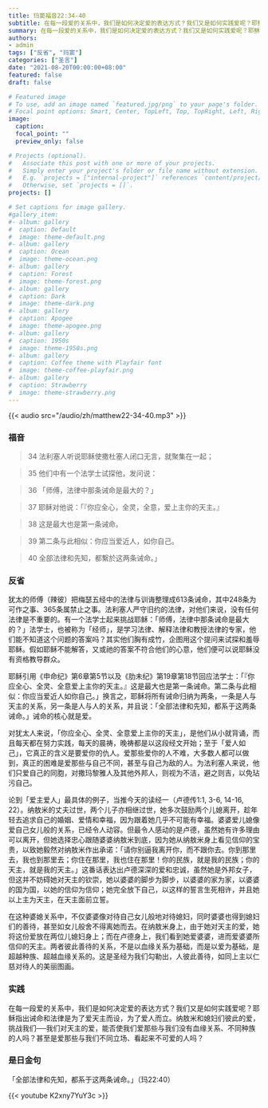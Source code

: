 ```yaml
---
title: 玛窦福音22:34-40
subtitle: 在每一段爱的关系中，我们是如何决定爱的表达方式？我们又是如何实践爱呢？耶稣指出诫命和法律是为了爱天主而设，为了爱人而立。纳敖米和媳妇们彼此的爱，挑战我们──我们对天主的爱，能否使我们爱那些与我们没有血缘关系、不同种族的人吗？甚至是爱那些与我们不同立场、看起来不可爱的人吗？
summary: 在每一段爱的关系中，我们是如何决定爱的表达方式？我们又是如何实践爱呢？耶稣指出诫命和法律是为了爱天主而设，为了爱人而立。纳敖米和媳妇们彼此的爱，挑战我们──我们对天主的爱，能否使我们爱那些与我们没有血缘关系、不同种族的人吗？甚至是爱那些与我们不同立场、看起来不可爱的人吗？
authors:
- admin
tags: ["反省", "玛窦"]
categories: ["圣言"]
date: "2021-08-20T00:00:00+08:00"
featured: false
draft: false

# Featured image
# To use, add an image named `featured.jpg/png` to your page's folder.
# Focal point options: Smart, Center, TopLeft, Top, TopRight, Left, Right, BottomLeft, Bottom, BottomRight
image:
  caption:
  focal_point: ""
  preview_only: false

# Projects (optional).
#   Associate this post with one or more of your projects.
#   Simply enter your project's folder or file name without extension.
#   E.g. `projects = ["internal-project"]` references `content/project/deep-learning/index.md`.
#   Otherwise, set `projects = []`.
projects: []

# Set captions for image gallery.
#gallery_item:
#- album: gallery
#  caption: Default
#  image: theme-default.png
#- album: gallery
#  caption: Ocean
#  image: theme-ocean.png
#- album: gallery
#  caption: Forest
#  image: theme-forest.png
#- album: gallery
#  caption: Dark
#  image: theme-dark.png
#- album: gallery
#  caption: Apogee
#  image: theme-apogee.png
#- album: gallery
#  caption: 1950s
#  image: theme-1950s.png
#- album: gallery
#  caption: Coffee theme with Playfair font
#  image: theme-coffee-playfair.png
#- album: gallery
#  caption: Strawberry
#  image: theme-strawberry.png
---
```


{{< audio src="/audio/zh/matthew22-34-40.mp3" >}}

### 福音
> 34 法利塞人听说耶稣使撒杜塞人闭口无言，就聚集在一起；

> 35 他们中有一个法学士试探他，发问说：

> 36 「师傅，法律中那条诫命是最大的？」

> 37 耶稣对他说：「『你应全心，全灵，全意，爱上主你的天主。』

> 38 这是最大也是第一条诫命。

> 39 第二条与此相似：你应当爱近人，如你自己。

> 40 全部法律和先知，都繫於这两条诫命。」

### 反省
犹太的师傅（辣彼）把梅瑟五经中的法律与训诲整理成613条诫命，其中248条为可作之事、365条属禁止之事。法利塞人严守旧约的法律，对他们来说，没有任何法律是不重要的。有一个法学士起来挑战耶稣：「师傅，法律中那条诫命是最大的？」法学士，也被称为「经师」，是学习法律、解释法律和教授法律的专家，他们能不知道这个问题的答案吗？其实他们胸有成竹，企图用这个提问来试探和羞辱耶稣。假如耶稣不能解答，又或祂的答案不符合他们的心意，他们便可以说耶稣没有资格教导群众。

耶稣引用《申命纪》第6章第5节以及《肋未纪》第19章第18节回应法学士：「『你应全心、全灵、全意爱上主你的天主。』这是最大也是第一条诫命。第二条与此相似：你应当爱近人如你自己。」换言之，耶稣将所有诫命归纳为两条，一条是人与天主的关系，另一条是人与人的关系，并且说：「全部法律和先知，都系于这两条诫命。」诫命的核心就是爱。

对犹太人来说，「你应全心、全灵、全意爱上主你的天主」，是他们从小就背诵，而且每天都在努力实践，每天的晨祷，晚祷都是以这段经文开始；至于「爱人如己」，它真正的含义是要爱你的仇人。爱那些爱你的人不难，大多数人都可以做到，真正的困难是爱那些与自己不同，甚至与自己为敌的人。为法利塞人来说，他们只爱自己的同胞，对撒玛黎雅人及其他外邦人，则视为不洁，避之则吉，以免玷污自己。

论到「爱主爱人」最具体的例子，当推今天的读经一（卢德传1:1, 3-6, 14-16, 22）。纳敖米的丈夫过世，两个儿子亦相继过世，她多次鼓励两个儿媳离开，趁年轻去追求自己的婚姻、爱情和幸福，因为跟着她几乎不可能有幸福。婆婆爱儿媳像爱自己女儿般的关系，已经令人动容。但最令人感动的是卢德，虽然她有许多理由可以离开，但她选择忠心跟随婆婆纳敖米到底，因为她从纳敖米身上看见信仰的宝贵，以致她毅然对纳敖米作出承诺：「请你别逼我离开你，而不跟你去。你到那里去，我也到那里去；你住在那里，我也住在那里！你的民族，就是我的民族；你的天主，就是我的天主。」这番话表达出卢德深深的爱和忠诚，虽然她是外邦女子，但这并不妨碍她对天主的钦崇，她以婆婆的脚步为脚步，以婆婆的家为家，以婆婆的国为国，以她的信仰为信仰；她完全放下自己，以这样的誓言生死相许，并且她以上主为天主，在天主面前立誓。

在这种婆媳关系中，不仅婆婆像对待自己女儿般地对待媳妇，同时婆婆也得到媳妇们的善待，甚至如女儿般舍不得离她而去。在纳敖米身上，由于她对天主的爱，她将这份爱放在两位儿媳妇身上；而在卢德身上，我们看到她爱婆婆，进而爱婆婆所信仰的天主。两者彼此善待的关系，不是以血缘关系为基础，而是以爱为基础，是超越种族、超越血缘关系的。这是圣经为我们勾勒出，人彼此善待，如同上主以仁慈对待人的美丽图画。

### 实践
在每一段爱的关系中，我们是如何决定爱的表达方式？我们又是如何实践爱呢？耶稣指出诫命和法律是为了爱天主而设，为了爱人而立。纳敖米和媳妇们彼此的爱，挑战我们──我们对天主的爱，能否使我们爱那些与我们没有血缘关系、不同种族的人吗？甚至是爱那些与我们不同立场、看起来不可爱的人吗？

### 是日金句
「全部法律和先知，都系于这两条诫命。」（玛22:40）

{{< youtube K2xny7YuY3c >}}
